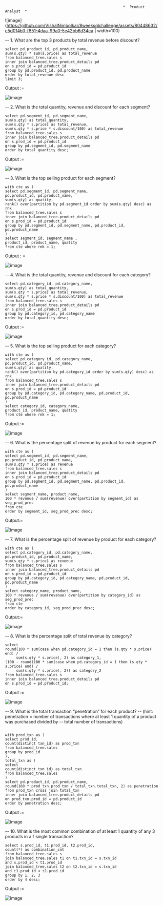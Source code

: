                                                           *  Product Analyst  *
                                                          
![image](https://github.com/VishalNimbolkar/8weeksqlchallenge/assets/80448632/c5d014b0-f851-4daa-99a0-5e42bb6d34ca | width=100)



-- 1. What are the top 3 products by total revenue before discount?
```
select pd.product_id, pd.product_name,
sum(s.qty) * sum(s.price) as total_revenue
from balanced_tree.sales s
inner join balanced_tree.product_details pd
on s.prod_id = pd.product_id
group by pd.product_id, pd.product_name
order by total_revenue desc
limit 3;
```

Output := 


![image](https://github.com/VishalNimbolkar/8weeksqlchallenge/assets/80448632/29b41d89-4772-4f64-8c15-c32ff78a8d7e)



-- 2. What is the total quantity, revenue and discount for each segment?
```
select pd.segment_id, pd.segment_name,
sum(s.qty) as total_quantity,
sum(s.qty * s.price) as total_revenue,
sum(s.qty * s.price * s.discount/100) as total_revenue
from balanced_tree.sales s
inner join balanced_tree.product_details pd
on s.prod_id = pd.product_id
group by pd.segment_id, pd.segment_name
order by total_quantity desc;
```

Output := 

![image](https://github.com/VishalNimbolkar/8weeksqlchallenge/assets/80448632/aa9df03d-c721-4b3f-8c7a-77079434ba69)


-- 3. What is the top selling product for each segment?
```
with cte as (
select pd.segment_id, pd.segment_name,
pd.product_id, pd.product_name,
sum(s.qty) as quatity,
rank() over(partition by pd.segment_id order by sum(s.qty) desc) as rnk
from balanced_tree.sales s
inner join balanced_tree.product_details pd
on s.prod_id = pd.product_id
group by pd.segment_id, pd.segment_name, pd.product_id, pd.product_name
)
select segment_id, segment_name , 
product_id, product_name, quatity
from cte where rnk = 1;
```
Output : = 

![image](https://github.com/VishalNimbolkar/8weeksqlchallenge/assets/80448632/e0d2738c-e928-4795-981b-9a96f07fe510)


-- 4. What is the total quantity, revenue and discount for each category?
```
select pd.category_id, pd.category_name,
sum(s.qty) as total_quantity,
sum(s.qty * s.price) as total_revenue,
sum(s.qty * s.price * s.discount/100) as total_revenue
from balanced_tree.sales s
inner join balanced_tree.product_details pd
on s.prod_id = pd.product_id
group by pd.category_id, pd.category_name
order by total_quantity desc;
```

Output := 

![image](https://github.com/VishalNimbolkar/8weeksqlchallenge/assets/80448632/3981f118-f942-4202-9e2d-517767d3af23)



-- 5. What is the top selling product for each category?
```
with cte as (
select pd.category_id, pd.category_name,
pd.product_id, pd.product_name,
sum(s.qty) as quatity,
rank() over(partition by pd.category_id order by sum(s.qty) desc) as rnk
from balanced_tree.sales s
inner join balanced_tree.product_details pd
on s.prod_id = pd.product_id
group by pd.category_id, pd.category_name, pd.product_id, pd.product_name
)
select category_id, category_name, 
product_id, product_name, quatity
from cte where rnk = 1;
```
Output := 

![image](https://github.com/VishalNimbolkar/8weeksqlchallenge/assets/80448632/137bb049-d011-40cd-9c14-e11f0aef0b7b)



-- 6. What is the percentage split of revenue by product for each segment?
```
with cte as (
select pd.segment_id, pd.segment_name,
pd.product_id, pd.product_name,
sum(s.qty * s.price) as revenue
from balanced_tree.sales s
inner join balanced_tree.product_details pd
on s.prod_id = pd.product_id
group by pd.segment_id, pd.segment_name, pd.product_id, pd.product_name
)
select segment_name, product_name,
100 * revenue / sum(revenue) over(partition by segment_id) as seg_prod_prec
from cte
order by segment_id, seg_prod_prec desc;
```
Output:= 

![image](https://github.com/VishalNimbolkar/8weeksqlchallenge/assets/80448632/f42412d4-4e4b-4ba7-ab09-d51f78b2ea8d)


-- 7. What is the percentage split of revenue by product for each category?
```
with cte as (
select pd.category_id, pd.category_name,
pd.product_id, pd.product_name,
sum(s.qty * s.price) as revenue
from balanced_tree.sales s
inner join balanced_tree.product_details pd
on s.prod_id = pd.product_id
group by pd.category_id, pd.category_name, pd.product_id, pd.product_name
)
select category_name, product_name,
100 * revenue / sum(revenue) over(partition by category_id) as seg_prod_prec
from cte
order by category_id, seg_prod_prec desc;
```

Output:= 

![image](https://github.com/VishalNimbolkar/8weeksqlchallenge/assets/80448632/11d0f005-bdca-4cad-b674-d6f71a2ce2ad)


-- 8. What is the percentage split of total revenue by category?
```
select 
round(100 * sum(case when pd.category_id = 1 then (s.qty * s.price) end) /
	 sum(s.qty * s.price), 2) as category_1,
(100 - round(100 * sum(case when pd.category_id = 1 then (s.qty * s.price) end) /
	 sum(s.qty * s.price), 2)) as category_2
from balanced_tree.sales s
inner join balanced_tree.product_details pd
on s.prod_id = pd.product_id;
```

Output := 

![image](https://github.com/VishalNimbolkar/8weeksqlchallenge/assets/80448632/a5c0fdf3-7340-41a5-8eab-2bbdf962d76c)



-- 9. What is the total transaction “penetration” for each product? 
-- (hint: penetration = number of transactions where at least 1 quantity of a product was purchased divided by 
-- total number of transactions)
```

with prod_txn as (
select prod_id,
count(distinct txn_id) as prod_txn
from balanced_tree.sales 
group by prod_id
),
total_txn as (
select
count(distinct txn_id) as total_txn
from balanced_tree.sales 
)
select pd.product_id, pd.product_name,
round(100 * prod_txn.prod_txn / total_txn.total_txn, 2) as penetration
from prod_txn cross join total_txn
inner join balanced_tree.product_details pd
on prod_txn.prod_id = pd.product_id
order by penetration desc;
```

Output := 

![image](https://github.com/VishalNimbolkar/8weeksqlchallenge/assets/80448632/da801615-bddf-44dc-96a9-debdf10375dd)



-- 10. What is the most common combination of at least 1 quantity of any 3 products in a 1 single transaction?
```
select s.prod_id, t1.prod_id, t2.prod_id, 
count(*) as combination_cnt       
from balanced_tree.sales s
join balanced_tree.sales t1 on t1.txn_id = s.txn_id 
and s.prod_id < t1.prod_id
join balanced_tree.sales t2 on t2.txn_id = s.txn_id
and t1.prod_id < t2.prod_id
group by 1, 2, 3
order by 4 desc;
```

Output := 

![image](https://github.com/VishalNimbolkar/8weeksqlchallenge/assets/80448632/32962e10-95cf-4817-a3db-59c4e90f22a4)
